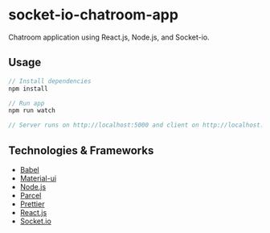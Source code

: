 # socket-io-chatroom-app

Chatroom application using React.js, Node.js, and Socket-io.

## Usage

```javascript
// Install dependencies
npm install

// Run app
npm run watch

// Server runs on http://localhost:5000 and client on http://localhost:5001

```

## Technologies & Frameworks

- [Babel](https://babeljs.io/)
- [Material-ui](https://material-ui.com/)
- [Node.js](https://nodejs.org/en/)
- [Parcel](https://parceljs.org/)
- [Prettier](https://prettier.io/)
- [React.js](https://reactjs.org/)
- [Socket.io](https://socket.io/)
